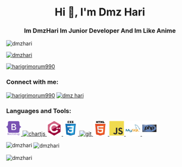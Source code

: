 <h1 align="center">Hi 👋, I'm Dmz Hari</h1>
<h3 align="center">Im DmzHari Im Junior Developer And Im Like Anime</h3>

<p align="left"> <img src="https://komarev.com/ghpvc/?username=dmzhari&label=Profile%20views&color=0e75b6&style=flat" alt="dmzhari" /> </p>

<p align="left"> <a href="https://github.com/ryo-ma/github-profile-trophy"><img src="https://github-profile-trophy.vercel.app/?username=dmzhari" alt="dmzhari" /></a> </p>

<p align="left"> <a href="https://twitter.com/harigrimorum990" target="blank"><img src="https://img.shields.io/twitter/follow/harigrimorum990?logo=twitter&style=for-the-badge" alt="harigrimorum990" /></a> </p>

<h3 align="left">Connect with me:</h3>
<p align="left">
<a href="https://twitter.com/harigrimorum990" target="blank"><img align="center" src="https://raw.githubusercontent.com/rahuldkjain/github-profile-readme-generator/master/src/images/icons/Social/twitter.svg" alt="harigrimorum990" height="30" width="40" /></a>
<a href="https://fb.com/dmz hari" target="blank"><img align="center" src="https://raw.githubusercontent.com/rahuldkjain/github-profile-readme-generator/master/src/images/icons/Social/facebook.svg" alt="dmz hari" height="30" width="40" /></a>
</p>

<h3 align="left">Languages and Tools:</h3>
<p align="left"> <a href="https://getbootstrap.com" target="_blank" rel="noreferrer"> <img src="https://raw.githubusercontent.com/devicons/devicon/master/icons/bootstrap/bootstrap-plain-wordmark.svg" alt="bootstrap" width="40" height="40"/> </a> <a href="https://www.chartjs.org" target="_blank" rel="noreferrer"> <img src="https://www.chartjs.org/media/logo-title.svg" alt="chartjs" width="40" height="40"/> </a> <a href="https://www.w3schools.com/cpp/" target="_blank" rel="noreferrer"> <img src="https://raw.githubusercontent.com/devicons/devicon/master/icons/cplusplus/cplusplus-original.svg" alt="cplusplus" width="40" height="40"/> </a> <a href="https://www.w3schools.com/css/" target="_blank" rel="noreferrer"> <img src="https://raw.githubusercontent.com/devicons/devicon/master/icons/css3/css3-original-wordmark.svg" alt="css3" width="40" height="40"/> </a> <a href="https://git-scm.com/" target="_blank" rel="noreferrer"> <img src="https://www.vectorlogo.zone/logos/git-scm/git-scm-icon.svg" alt="git" width="40" height="40"/> </a> <a href="https://www.w3.org/html/" target="_blank" rel="noreferrer"> <img src="https://raw.githubusercontent.com/devicons/devicon/master/icons/html5/html5-original-wordmark.svg" alt="html5" width="40" height="40"/> </a> <a href="https://developer.mozilla.org/en-US/docs/Web/JavaScript" target="_blank" rel="noreferrer"> <img src="https://raw.githubusercontent.com/devicons/devicon/master/icons/javascript/javascript-original.svg" alt="javascript" width="40" height="40"/> </a> <a href="https://www.mysql.com/" target="_blank" rel="noreferrer"> <img src="https://raw.githubusercontent.com/devicons/devicon/master/icons/mysql/mysql-original-wordmark.svg" alt="mysql" width="40" height="40"/> </a> <a href="https://www.php.net" target="_blank" rel="noreferrer"> <img src="https://raw.githubusercontent.com/devicons/devicon/master/icons/php/php-original.svg" alt="php" width="40" height="40"/> </a> </p>

<p><img align="left" src="https://github-readme-stats.vercel.app/api/top-langs?username=dmzhari&show_icons=true&locale=en&layout=compact" alt="dmzhari" /></p>

<p>&nbsp;<img align="center" src="https://github-readme-stats.vercel.app/api?username=dmzhari&show_icons=true&locale=en" alt="dmzhari" /></p>

<p><img align="center" src="https://github-readme-streak-stats.herokuapp.com/?user=dmzhari&" alt="dmzhari" /></p>
